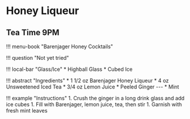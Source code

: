 # Honey Liqueur

## Tea Time 9PM

!!! menu-book "Barenjager Honey Cocktails"

!!! question "Not yet tried"

!!! local-bar "Glass/Ice"
    * Highball Glass
    * Cubed Ice

!!! abstract "Ingredients"
    * 1 1/2 oz Barenjager Honey Liqueur
    * 4 oz Unsweetened Iced Tea
    * 3/4 oz Lemon Juice
    * Peeled Ginger
    ---
    * Mint

!!! example "Instructions"
    1. Crush the ginger in a long drink glass and add ice cubes
    1. Fill with Barenjager, lemon juice, tea, then stir
    1. Garnish with fresh mint leaves
